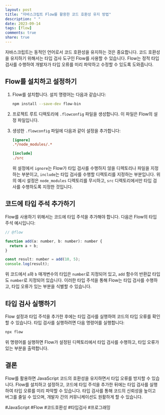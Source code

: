 ```yaml
---
layout: post
title: "자바스크립트 Flow를 활용한 코드 호환성 유지 방법"
description: " "
date: 2023-09-14
tags: [flow]
comments: true
share: true
---
```


자바스크립트는 동적인 언어로서 코드 호환성을 유지하는 것은 중요합니다. 코드 호환성을 유지하기 위해서는 타입 검사 도구인 Flow를 사용할 수 있습니다. Flow는 정적 타입 검사를 수행하여 개발자가 타입 오류를 미리 파악하고 수정할 수 있도록 도와줍니다. 

## Flow를 설치하고 설정하기

1. Flow를 설치합니다. 설치 명령어는 다음과 같습니다:

   ```bash
   npm install --save-dev flow-bin
   ```

2. 프로젝트 루트 디렉토리에 `.flowconfig` 파일을 생성합니다. 이 파일은 Flow의 설정 파일입니다.

3. 생성한 `.flowconfig` 파일에 다음과 같이 설정을 추가합니다:

   ```ini
   [ignore]
   .*/node_modules/.*
   
   [include]
   ./src
   ```

   위 설정에서 `ignore`는 Flow가 타입 검사를 수행하지 않을 디렉토리나 파일을 지정하는 부분이고, `include`는 타입 검사를 수행할 디렉토리를 지정하는 부분입니다. 위의 예시 설정은 `node_modules` 디렉토리를 무시하고, `src` 디렉토리에서만 타입 검사를 수행하도록 지정한 것입니다.

## 코드에 타입 주석 추가하기

Flow를 사용하기 위해서는 코드에 타입 주석을 추가해야 합니다. 다음은 Flow의 타입 주석 예시입니다:

```javascript
// @flow

function add(a: number, b: number): number {
  return a + b;
}

const result: number = add(10, 5);
console.log(result);
```

위 코드에서 `a`와 `b` 매개변수의 타입은 `number`로 지정되어 있고, `add` 함수의 반환값 타입도 `number`로 지정되어 있습니다. 이러한 타입 주석을 통해 Flow는 타입 검사를 수행하고, 타입 오류가 있는 부분을 식별할 수 있습니다.

## 타입 검사 실행하기

Flow 설정과 타입 주석을 추가한 후에는 타입 검사를 실행하여 코드의 타입 오류를 확인할 수 있습니다. 타입 검사를 실행하려면 다음 명령어를 실행합니다:

```bash
npx flow
```

위 명령어를 실행하면 Flow가 설정된 디렉토리에서 타입 검사를 수행하고, 타입 오류가 있는 부분을 출력합니다.

## 결론

Flow를 활용하면 JavaScript 코드의 호환성을 유지하면서 타입 오류를 방지할 수 있습니다. Flow를 설치하고 설정하고, 코드에 타입 주석을 추가한 뒤에는 타입 검사를 실행하여 타입 오류를 미리 파악할 수 있습니다. 타입 검사를 통해 코드의 신뢰성을 높이고 버그를 줄일 수 있으며, 개발자 간의 커뮤니케이션도 원활하게 할 수 있습니다.

#JavaScript #Flow #코드호환성 #타입검사 #프로그래밍